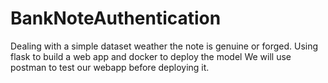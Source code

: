 # BankNoteAuthentication
Dealing with a simple dataset weather the note is genuine or forged. Using flask to build a web app and docker to deploy the model
We will use postman to test our webapp before deploying it.
